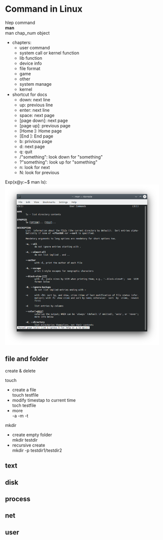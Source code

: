 # Command in Linux 

hlep command   
**man**  
man chap_num object  

- chapters:  
  - user command
  - system call or kernel function
  - lib function
  - device info
  - file format
  - game
  - other
  - system manage
  - kernel
- shortcut for docs
  - down: next line
  - up: previous line
  - enter: next line
  - space: next page
  - [page down]: next page
  - [page up]: previous page
  - [Home ]: Home page
  - [End ]: End page  
  - b: privious page
  - d: next page
  - q: quit
  - /"something": look down for "something"
  - ?"something": look up for "something"
  - n: look for next
  - N: look for previous
  
Exp(x@y:~$ man ls):  
![Screenshot_20200613_171605](https://raw.githubusercontent.com/QingFengpoor/git-pictures/master/git-pictures/Screenshot_20200613_171605.png)

## file and folder 

create & delete  

touch
- create a file  
    touch testfile
- modify timestap to current time  
    toch testfile
- more  
    -a -m -t

mkdir
- create empty folder  
    mkdir testdir
- recursive create  
    mkdir -p testdir1/testdir2

## text 

## disk 

## process 

## net 

## user
